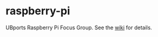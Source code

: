 # raspberry-pi
UBports Raspberry Pi Focus Group. See the [wiki](https://github.com/ubports/raspberry-pi/wiki) for details.
